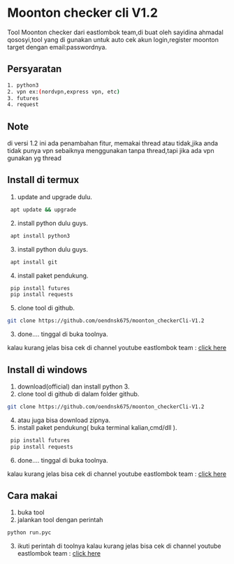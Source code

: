 # Moonton checker cli V1.2

Tool Moonton checker dari eastlombok team,di buat oleh sayidina ahmadal qososyi,tool yang di gunakan untuk auto cek akun login,register moonton target dengan email:passwordnya.

## Persyaratan
```bash
1. python3
2. vpn ex:(nordvpn,express vpn, etc)
3. futures
4. request
```
## Note
di versi 1.2 ini ada penambahan fitur, memakai thread atau tidak,jika anda tidak punya vpn sebaiknya menggunakan tanpa thread,tapi jika ada vpn gunakan yg thread 

## Install di termux

1. update and upgrade dulu.
```bash
 apt update && upgrade
```
2. install python dulu guys.
```bash
 apt install python3
```
3. install python dulu guys.
```bash
 apt install git
```
4. install paket pendukung.
```bash
 pip install futures
 pip install requests
```
5. clone tool di github.
```bash
git clone https://github.com/oendnsk675/moonton_checkerCli-V1.2
```
3. done.... tinggal di buka toolnya.

kalau kurang jelas bisa cek di channel youtube eastlombok team :
[click here](https://www.youtube.com/channel/UCNhysDQ6QCYOtjmWK4WU3hw)

## Install di windows

1. download(official) dan install python 3.
2. clone tool di github di dalam folder github.
```bash
git clone https://github.com/oendnsk675/moonton_checkerCli-V1.2
```
4. atau juga bisa download zipnya.
5. install paket pendukung( buka terminal kalian,cmd/dll ).
```bash
 pip install futures
 pip install requests
```
6. done.... tinggal di buka toolnya.

kalau kurang jelas bisa cek di channel youtube eastlombok team :
[click here](https://www.youtube.com/channel/UCNhysDQ6QCYOtjmWK4WU3hw)

## Cara makai
1. buka tool
2. jalankan tool dengan perintah
```python
python run.pyc
```
3. ikuti perintah di toolnya
kalau kurang jelas bisa cek di channel youtube eastlombok team :
[click here](https://www.youtube.com/channel/UCNhysDQ6QCYOtjmWK4WU3hw)
